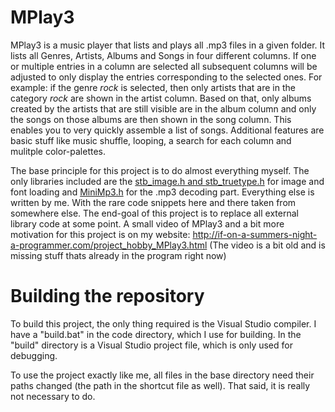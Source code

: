 # MPlay3

MPlay3 is a music player that lists and plays all .mp3 files in a given folder. 
It lists all Genres, Artists, Albums and Songs in four different columns. If one or multiple entries in a column are selected all subsequent columns will be adjusted to only display the entries corresponding to the selected ones. 
For example: if the genre _rock_ is selected, then only artists that are in the category _rock_ are shown in the artist column. Based on that, only albums created by the artists that are still visible are in the album column and only the songs on those albums are then shown in the song column.
This enables you to very quickly assemble a list of songs. Additional features are basic stuff like music shuffle, looping, a search for each column and mulitple color-palettes.


The base principle for this project is to do almost everything myself. The only libraries included are the <a href="https://github.com/nothings/stb">stb_image.h and stb_truetype.h</a> for image and font loading and <a href="https://github.com/lieff/minimp3">MiniMp3.h</a> for the .mp3 decoding part. Everything else is written by me. With the rare code snippets here and there taken from somewhere else. The end-goal of this project is to replace all external library code at some point.
A small video of MPlay3 and a bit more motivation for this project is on my website: http://if-on-a-summers-night-a-programmer.com/project_hobby_MPlay3.html (The video is a bit old and is missing stuff thats already in the program right now)



# Building the repository

To build this project, the only thing required is the Visual Studio compiler.
I have a "build.bat" in the code directory, which I use for building.
In the "build" directory is a Visual Studio project file, which is only used for debugging.

To use the project exactly like me, all files in the base directory need their paths changed (the path in the shortcut file as well). That said, it is really not necessary to do.
